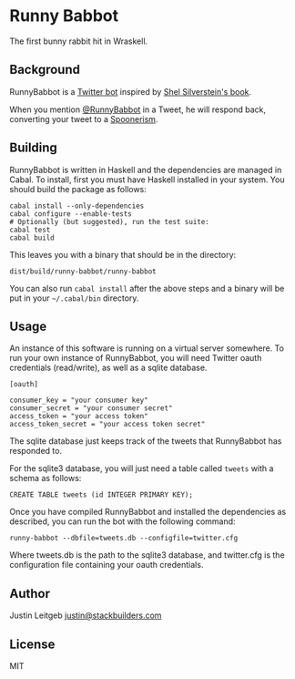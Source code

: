 # Runny Babbot

The first bunny rabbit hit in Wraskell.

## Background

RunnyBabbot is a [Twitter bot](http://twitter.com/RunnyBabbot) inspired by
[Shel Silverstein's book](http://en.wikipedia.org/wiki/Runny_Babbit).

When you mention [@RunnyBabbot](http://twitter.com/RunnyBabbot) in a Tweet, he
will respond back, converting your tweet to a
[Spoonerism](http://en.wikipedia.org/wiki/Spoonerism).

## Building

RunnyBabbot is written in Haskell and the dependencies are managed in Cabal.
To install, first you must have Haskell installed in your system. You should
build the package as follows:

    cabal install --only-dependencies
    cabal configure --enable-tests
    # Optionally (but suggested), run the test suite:
    cabal test
    cabal build

This leaves you with a binary that should be in the directory:

    dist/build/runny-babbot/runny-babbot

You can also run `cabal install` after the above steps and a binary will
be put in your `~/.cabal/bin` directory.

## Usage

An instance of this software is running on a virtual server somewhere.
To run your own instance of RunnyBabbot, you will need Twitter oauth
credentials (read/write), as well as a sqlite database.

    [oauth]

    consumer_key = "your consumer key"
    consumer_secret = "your consumer secret"
    access_token = "your access token"
    access_token_secret = "your access token secret"

The sqlite database just keeps track of the tweets that RunnyBabbot
has responded to.

For the sqlite3 database, you will just need a table called `tweets`
with a schema as follows:

    CREATE TABLE tweets (id INTEGER PRIMARY KEY);

Once you have compiled RunnyBabbot and installed the dependencies as described,
you can run the bot with the following command:

    runny-babbot --dbfile=tweets.db --configfile=twitter.cfg

Where tweets.db is the path to the sqlite3 database, and twitter.cfg is the
configuration file containing your oauth credentials.

## Author

Justin Leitgeb <justin@stackbuilders.com>

## License

MIT
